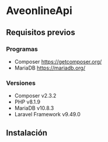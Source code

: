 # AveonlineApi


## Requisitos previos

### Programas
- Composer https://getcomposer.org/
- MariaDB https://mariadb.org/

### Versiones
- Composer v2.3.2
- PHP v8.1.9
- MariaDB v10.8.3
- Laravel Framework v9.49.0

## Instalación


